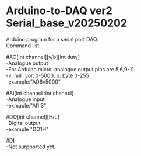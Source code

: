 # Arduino-to-DAQ ver2 Serial_base_v20250202

Arduino program for a serial port DAQ.  
Command list  

#AO[int channel][v/b][int duty]  
-Analogue output  
-For Arduino micro, analogue output pins are 5,6,9-11.  
-v: milli volt 0-5000, b: byte 0-255  
-example:"AO6v5000"  

#AI[int channel :int channel]  
-Analogue input  
-exmaple:"AI1:3"  

#DO[int channel][H/L]  
-Digital output  
-example "DO1H"  

#DI  
-Not surpported yet.  
